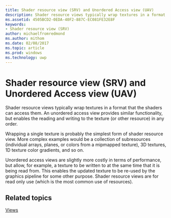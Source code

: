 ```yaml
---
title: Shader resource view (SRV) and Unordered Access view (UAV)
description: Shader resource views typically wrap textures in a format that the shaders can access them. An unordered access view provides similar functionality, but enables the reading and writing to the texture (or other resource) in any order.
ms.assetid: 4505BCD2-0EDA-40F2-887C-EC081FE32E8F
keywords:
- Shader resource view (SRV)
author: michaelfromredmond
ms.author: mithom
ms.date: 02/08/2017
ms.topic: article
ms.prod: windows
ms.technology: uwp
---
```


# Shader resource view (SRV) and Unordered Access view (UAV)


Shader resource views typically wrap textures in a format that the shaders can access them. An unordered access view provides similar functionality, but enables the reading and writing to the texture (or other resource) in any order.

Wrapping a single texture is probably the simplest form of shader resource view. More complex examples would be a collection of subresources (individual arrays, planes, or colors from a mipmapped texture), 3D textures, 1D texture color gradients, and so on.

Unordered access views are slightly more costly in terms of performance, but allow, for example, a texture to be written to at the same time that it is being read from. This enables the updated texture to be re-used by the graphics pipeline for some other purpose. Shader resource views are for read only use (which is the most common use of resources).

## <span id="related-topics"></span>Related topics


[Views](views.md)

 

 




